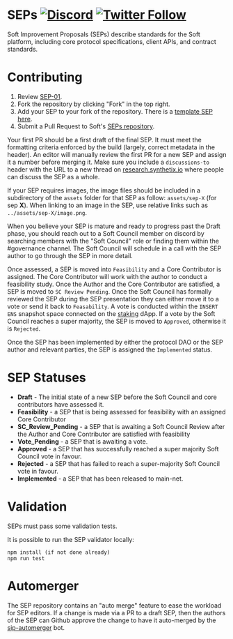 # SEPs [![Discord](https://img.shields.io/discord/413890591840272394.svg?color=768AD4&label=discord&logo=https%3A%2F%2Fdiscordapp.com%2Fassets%2F8c9701b98ad4372b58f13fd9f65f966e.svg)](https://discordapp.com/channels/413890591840272394/) [![Twitter Follow](https://img.shields.io/twitter/follow/synthetix_io.svg?label=synthetix_io&style=social)](https://twitter.com/synthetix_io)

Soft Improvement Proposals (SEPs) describe standards for the Soft platform, including core protocol specifications, client APIs, and contract standards.

# Contributing

1.  Review [SEP-01](content/seps/sep-01.md).
2.  Fork the repository by clicking "Fork" in the top right.
3.  Add your SEP to your fork of the repository. There is a [template SEP here](sep-x.md).
4.  Submit a Pull Request to Soft's [SEPs repository](https://github.com/softdao/SEPs).

Your first PR should be a first draft of the final SEP. It must meet the formatting criteria enforced by the build (largely, correct metadata in the header). An editor will manually review the first PR for a new SEP and assign it a number before merging it. Make sure you include a `discussions-to` header with the URL to a new thread on [research.synthetix.io](https://research.synthetix.io) where people can discuss the SEP as a whole.

If your SEP requires images, the image files should be included in a subdirectory of the `assets` folder for that SEP as follow: `assets/sep-X` (for sep **X**). When linking to an image in the SEP, use relative links such as `../assets/sep-X/image.png`.

When you believe your SEP is mature and ready to progress past the Draft phase, you should reach out to a Soft Council member on discord by searching members with the "Soft Council" role or finding them within the #governance channel. The Soft Council will schedule in a call with the SEP author to go through the SEP in more detail.

Once assessed, a SEP is moved into `Feasibility` and a Core Contributor is assigned. The Core Contributor will work with the author to conduct a feasibility study. Once the Author and the Core Contributor are satisfied, a SEP is moved to `SC Review Pending`. Once the Soft Council has formally reviewed the SEP during the SEP presentation they can either move it to a vote or send it back to `Feasability`. A vote is conducted within the `INSERT ENS` snapshot space connected on the [staking](https://staking.synthetix.io/) dApp. If a vote by the Soft Council reaches a super majority, the SEP is moved to `Approved`, otherwise it is `Rejected`.

Once the SEP has been implemented by either the protocol DAO or the SEP author and relevant parties, the SEP is assigned the `Implemented` status. 

# SEP Statuses

- **Draft** - The initial state of a new SEP before the Soft Council and core contributors have assessed it.
- **Feasibility** - a SEP that is being assessed for feasibility with an assigned Core Contributor
- **SC_Review_Pending** - a SEP that is awaiting a Soft Council Review after the Author and Core Contributor are satisfied with feasibility
- **Vote_Pending** - a SEP that is awaiting a vote.
- **Approved** - a SEP that has successfully reached a super majority Soft Council vote in favour.
- **Rejected** - a SEP that has failed to reach a super-majority Soft Council vote in favour.
- **Implemented** - a SEP that has been released to main-net.

# Validation

SEPs must pass some validation tests.

It is possible to run the SEP validator locally:

```
npm install (if not done already)
npm run test
```

# Automerger

The SEP repository contains an "auto merge" feature to ease the workload for SEP editors. If a change is made via a PR to a draft SEP, then the authors of the SEP can Github approve the change to have it auto-merged by the [sip-automerger](https://github.com/bakaoh/sip_automerger) bot.
